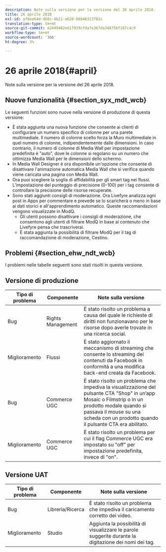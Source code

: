 ```yaml
---
description: Note sulla versione per la versione del 26 aprile 2018.
title: 26 aprile 2018
exl-id: af0ee64d-d60c-4b21-a628-08848313781c
translation-type: tm+mt
source-git-commit: a2449482e617939cfda7e367da34875bf187c4c9
workflow-type: tm+mt
source-wordcount: '366'
ht-degree: 3%

---
```


# 26 aprile 2018{#april}

Note sulla versione per la versione del 26 aprile 2018.

## Nuove funzionalità {#section_syx_mdt_wcb}

Le seguenti funzioni sono nuove nella versione di produzione di questa versione:

* È stata aggiunta una nuova funzione che consente ai clienti di configurare un numero specifico di colonne per una parete multimediale. Il numero di colonne scelto forza la Muro multimediale in quel numero di colonne, indipendentemente dalle dimensioni. In caso contrario, il numero di colonne di Media Wall per impostazione predefinita è &quot;auto&quot;, dove le colonne si regolano su un numero che ottimizza Media Wall per le dimensioni dello schermo.
* In Media Wall Designer è ora disponibile un&#39;opzione che consente di disattivare l&#39;animazione automatica Media Wall che si verifica quando viene caricata una pagina con Media Wall.
* Ora puoi scegliere la soglia di affidabilità per gli smart tag nei flussi. L’impostazione del punteggio di precisione (0-100) per i tag consente di controllare la precisione delle risorse recuperate.
* Sono stati aggiunti consigli di moderazione. Ora Livefyre analizza ogni post in Apps per commentare e prevede se lo scaricherà o meno in base ai dati storici e all&#39;apprendimento automatico. Queste raccomandazioni vengono visualizzate in ModQ.
   * Gli utenti possono disattivare i consigli di moderazione, che consentono agli utenti di filtrare ModQ in base al contenuto che Livefyre pensa che trascriverai.
   * È stata aggiunta la possibilità di filtrare ModQ per il tag di raccomandazione di moderazione, Cestino.

## Problemi {#section_ehw_ndt_wcb}

I problemi nelle tabelle seguenti sono stati risolti in questa versione.

## Versione di produzione

| **Tipo di problema** | **Componente** | **Note sulla versione** |
|---|---|---|
| Bug | Rights Management | È stato risolto un problema a causa del quale le richieste di diritti non funzionavano per le risorse dopo averle trovate in una ricerca social. |
| Miglioramento | Flussi | È stato aggiornato il meccanismo di streaming che consente lo streaming dei contenuti da Facebook in conformità a una modifica back-end creata da Facebook. |
| Bug | Commerce UGC | È stato risolto un problema che impediva la visualizzazione del pulsante CTA &quot;Shop&quot; in un’app Mosaic o Filmstrip o in un prodotto modale quando si passava il mouse su una scheda con un prodotto quando il pulsante CTA era abilitato. |
| Miglioramento | Commerce UGC | È stato risolto un problema per cui il flag Commerce UGC era impostato su &quot;off&quot; per impostazione predefinita, invece di &quot;on&quot;. |

## Versione UAT

| **Tipo di problema** | **Componente** | **Note sulla versione** |
|---|---|---|
| Bug | Libreria/Ricerca | È stato risolto un problema che impediva il caricamento corretto dei video. |
| Miglioramento | Studio | Aggiunta la possibilità di visualizzare le parole suggerite durante la digitazione dei nomi dei tag. |
